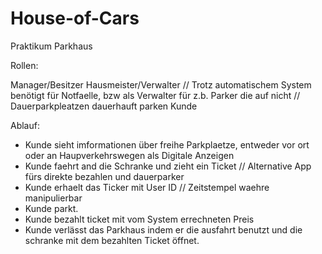 # House-of-Cars
Praktikum Parkhaus

Rollen:

Manager/Besitzer
Hausmeister/Verwalter // Trotz automatischem System benötigt für Notfaelle, bzw als Verwalter für z.b. Parker die auf nicht 
                      //    Dauerparkpleatzen dauerhauft parken
Kunde

Ablauf:
- Kunde sieht imformationen über freihe Parkplaetze, entweder vor ort oder an Haupverkehrswegen als Digitale Anzeigen
- Kunde faehrt and die Schranke und zieht ein Ticket     // Alternative App fürs direkte bezahlen und dauerparker
- Kunde erhaelt das Ticker mit User ID // Zeitstempel waehre manipulierbar
- Kunde parkt.
- Kunde bezahlt ticket mit vom System errechneten Preis
- Kunde verlässt das Parkhaus indem er die ausfahrt benutzt und die schranke mit dem bezahlten Ticket öffnet.
